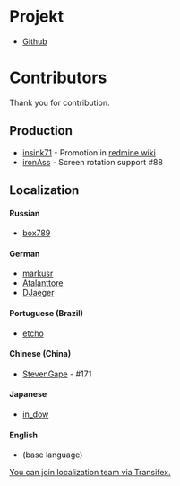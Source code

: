 Projekt
==========
- [Github](https://github.com/indication/OpenRedmine)

Contributors
==========

Thank you for contribution.

## Production

- [insink71](https://twitter.com/insink71/statuses/425297982078996480) - Promotion in [redmine wiki](http://www.redmine.org/projects/redmine/wiki/ThirdPartyTools)
- [ironAss](https://github.com/ironAss) - Screen rotation support #88

## Localization

#### Russian
- [box789](https://github.com/box789)

#### German
- [markusr](https://github.com/markusr)
- [Atalanttore](https://www.transifex.com/user/profile/Atalanttore/)
- [DJaeger](https://www.transifex.com/user/profile/DJaeger/)

#### Portuguese (Brazil)
- [etcho](https://www.transifex.com/user/profile/etcho/)

#### Chinese (China)
*  [StevenGape](https://github.com/StevenGape) - #171

#### Japanese
- [in_dow](https://www.transifex.com/user/profile/in_dow/)

#### English
- (base language)

[You can join localization team via Transifex.](https://www.transifex.com/indication/openredmine/)
